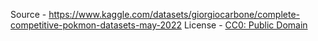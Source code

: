 Source - https://www.kaggle.com/datasets/giorgiocarbone/complete-competitive-pokmon-datasets-may-2022
License - [CC0: Public Domain](https://creativecommons.org/publicdomain/zero/1.0/)

